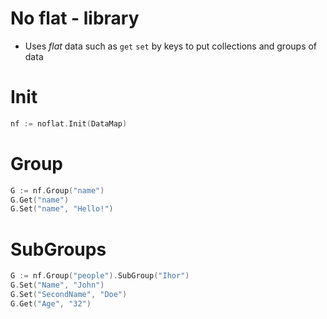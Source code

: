 # No flat - library
* Uses _flat_ data such as `get` `set` by keys to put collections and groups of data

# Init
```go
nf := noflat.Init(DataMap)
```

# Group
```go
G := nf.Group("name")
G.Get("name")
G.Set("name", "Hello!")
```

# SubGroups
```go
G := nf.Group("people").SubGroup("Ihor")
G.Set("Name", "John")
G.Set("SecondName", "Doe")
G.Get("Age", "32")
```

